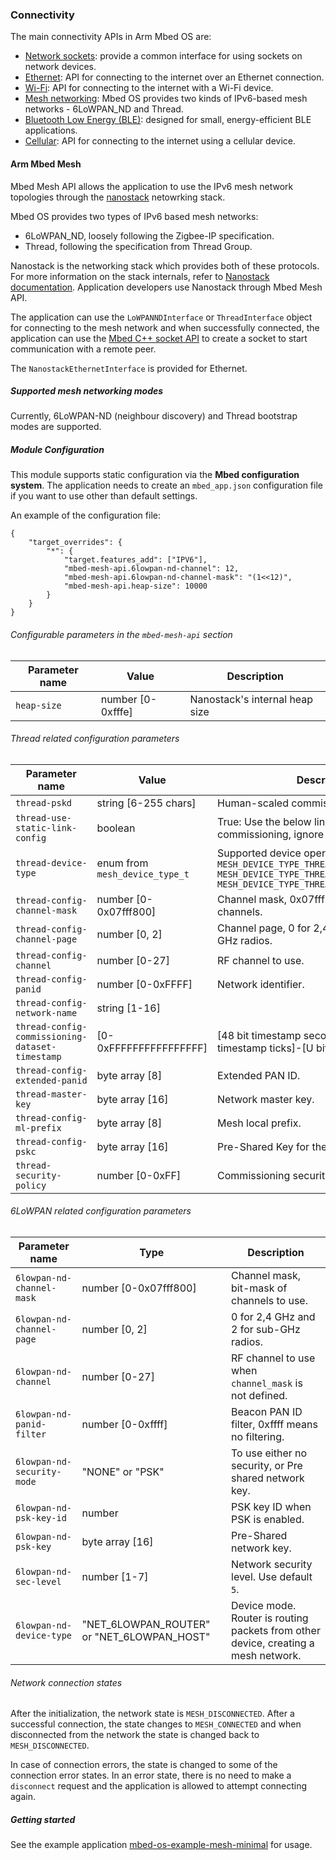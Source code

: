 ### Connectivity

The main connectivity APIs in Arm Mbed OS are:

* [Network sockets](network_sockets.md): provide a common interface for using sockets on network devices.
* [Ethernet](ethernet.md): API for connecting to the internet over an Ethernet connection.
* [Wi-Fi](wifi.md): API for connecting to the internet with a Wi-Fi device.
* [Mesh networking](mesh.md): Mbed OS provides two kinds of IPv6-based mesh networks - 6LoWPAN_ND and Thread.
* [Bluetooth Low Energy (BLE)](ble.md): designed for small, energy-efficient BLE applications.
* [Cellular](cellular.md): API for connecting to the internet using a cellular device.


#### Arm Mbed Mesh

Mbed Mesh API allows the application to use the IPv6 mesh network topologies through the [nanostack](docs/tutorials/mesh/02_N_arch.md) netowrking stack.

Mbed OS provides two types of IPv6 based mesh networks:

* 6LoWPAN_ND, loosely following the Zigbee-IP specification.
* Thread, following the specification from Thread Group.

Nanostack is the networking stack which provides both of these protocols. For more information on the stack internals, refer to [Nanostack documentation](docs/tutorials/mesh/02_N_arch.md). Application developers use Nanostack through Mbed Mesh API.

The application can use the `LoWPANNDInterface` or `ThreadInterface` object for connecting to the mesh network and when successfully connected, the application can use the [Mbed C++ socket API](network_sockets.md) to create a socket to start communication with a remote peer.

The `NanostackEthernetInterface` is provided for Ethernet.

##### Supported mesh networking modes

Currently, 6LoWPAN-ND (neighbour discovery) and Thread bootstrap modes are supported.

##### Module Configuration

This module supports static configuration via the **Mbed configuration system**. The application needs to create an `mbed_app.json` configuration file if you want to use other than default settings.

An example of the configuration file:

```
{
    "target_overrides": {
        "*": {
            "target.features_add": ["IPV6"],
            "mbed-mesh-api.6lowpan-nd-channel": 12,
            "mbed-mesh-api.6lowpan-nd-channel-mask": "(1<<12)",
            "mbed-mesh-api.heap-size": 10000
        }
    }
}
```

###### Configurable parameters in the `mbed-mesh-api` section

| Parameter name  | Value         | Description |
| --------------- | ------------- | ----------- |
| `heap-size`       | number [0-0xfffe] | Nanostack's internal heap size |

###### Thread related configuration parameters

| Parameter name  | Value         | Description |
| --------------- | ------------- | ----------- |
| `thread-pskd`     | string [6-255 chars] | Human-scaled commissioning credentials. |
| `thread-use-static-link-config` | boolean | True: Use the below link config, False: Use commissioning, ignore the below link config. |
| `thread-device-type` | enum from `mesh_device_type_t` | Supported device operating modes:<br> `MESH_DEVICE_TYPE_THREAD_ROUTER`<br> `MESH_DEVICE_TYPE_THREAD_SLEEPY_END_DEVICE`<br> `MESH_DEVICE_TYPE_THREAD_MINIMAL_END_DEVICE` |
| `thread-config-channel-mask` | number [0-0x07fff800] | Channel mask, 0x07fff800 scans all channels. |
| `thread-config-channel-page` | number [0, 2]| Channel page, 0 for 2,4 GHz and 2 for sub-GHz radios. |
| `thread-config-channel`      | number [0-27] | RF channel to use. |
| `thread-config-panid`        | number [0-0xFFFF] | Network identifier. |
| `thread-config-network-name` | string [1-16] |
| `thread-config-commissioning-dataset-timestamp` | [0-0xFFFFFFFFFFFFFFFF] | [48 bit timestamp seconds]-[15 bit timestamp ticks]-[U bit] |
| `thread-config-extended-panid` | byte array [8] | Extended PAN ID. |
| `thread-master-key`      | byte array [16]| Network master key. |
| `thread-config-ml-prefix` | byte array [8] | Mesh local prefix. |
| `thread-config-pskc`      | byte array [16] | Pre-Shared Key for the Commissioner. |
| `thread-security-policy` | number [0-0xFF] | Commissioning security policy bits. |

###### 6LoWPAN related configuration parameters

| Parameter name  | Type     | Description |
| --------------- | ---------| ----------- |
| `6lowpan-nd-channel-mask`    | number [0-0x07fff800] | Channel mask, bit-mask of channels to use. |
| `6lowpan-nd-channel-page`   | number [0, 2] | 0 for 2,4 GHz and 2 for sub-GHz radios. |
| `6lowpan-nd-channel`        | number [0-27] | RF channel to use when `channel_mask` is not defined. |
| `6lowpan-nd-panid-filter` | number [0-0xffff] | Beacon PAN ID filter, 0xffff means no filtering. |
| `6lowpan-nd-security-mode` | "NONE" or "PSK" | To use either no security, or Pre shared network key. |
| `6lowpan-nd-psk-key-id` | number | PSK key ID when PSK is enabled. |
| `6lowpan-nd-psk-key` | byte array [16] | Pre-Shared network key. |
| `6lowpan-nd-sec-level` | number [1-7] | Network security level. Use default `5`. |
| `6lowpan-nd-device-type` | "NET_6LOWPAN_ROUTER" or "NET_6LOWPAN_HOST" | Device mode. Router is routing packets from other device, creating a mesh network. |

###### Network connection states

After the initialization, the network state is `MESH_DISCONNECTED`. After a successful connection, the state changes to `MESH_CONNECTED` and when disconnected from the network the state is changed back to `MESH_DISCONNECTED`.

In case of connection errors, the state is changed to some of the connection error states. In an error state, there is no need to make a `disconnect` request and the application is allowed to attempt connecting again.

##### Getting started

See the example application [mbed-os-example-mesh-minimal](https://github.com/ARMmbed/mbed-os-example-mesh-minimal) for usage.
